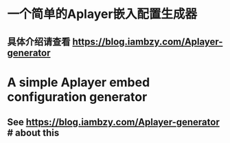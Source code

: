# 一个简单的Aplayer嵌入配置生成器
## 具体介绍请查看 https://blog.iambzy.com/Aplayer-generator



# A simple Aplayer embed configuration generator
## See https://blog.iambzy.com/Aplayer-generator # about this
